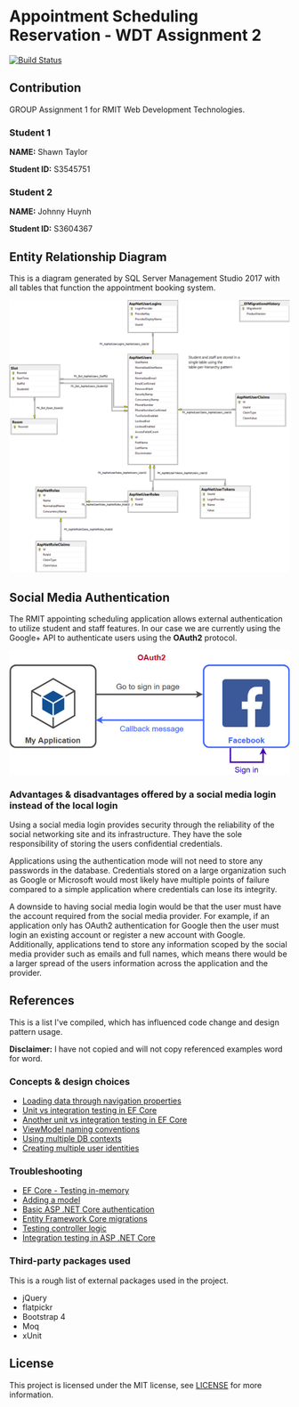 # Appointment Scheduling Reservation - WDT Assignment 2

[![Build Status](https://travis-ci.com/johnnyhuy/wdt-assignment-two.svg?token=ub2yBqp1vBAx6s5o2ewE&branch=master)](https://travis-ci.com/johnnyhuy/wdt-assignment-two)

## Contribution

GROUP Assignment 1 for RMIT Web Development Technologies.

### Student 1

**NAME:**  Shawn Taylor

**Student ID:** S3545751

### Student 2

**NAME:** Johnny Huynh

**Student ID:** S3604367

## Entity Relationship Diagram

This is a diagram generated by SQL Server Management Studio 2017 with all tables that function the appointment booking system.

![ERDiagram](./ERDiagram/ERDiagram.png)

## Social Media Authentication

The RMIT appointing scheduling application allows external authentication to utilize student and staff features. In our case we are currently using the Google+ API to authenticate users using the **OAuth2** protocol.

[![SocialMediaAuth](./Images/SocialMediaAuth.jpg)](Images/SocialMediaAuth.jpg)

### Advantages & disadvantages offered by a social media login instead of the local login

Using a social media login provides security through the reliability of the social networking site and its infrastructure. They have the sole responsibility of storing the users confidential credentials.

Applications using the authentication mode will not need to store any passwords in the database. Credentials stored on a large organization such as Google or Microsoft would most likely have multiple points of failure compared to a simple application where credentials can lose its integrity.

A downside to having social media login would be that the user must have the account required from the social media provider. For example, if an application only has OAuth2 authentication for Google then the user must login an existing account or register a new account with Google. Additionally, applications tend to store any information scoped by the social media provider such as emails and full names, which means there would be a larger spread of the users information across the application and the provider.

## References

This is a list I've compiled, which has influenced code change and design pattern usage.

**Disclaimer:** I have not copied and will not copy referenced examples word for word.

### Concepts & design choices

- [Loading data through navigation properties](https://docs.microsoft.com/en-us/ef/core/querying/related-data)
- [Unit vs integration testing in EF Core](https://stackoverflow.com/questions/47056392/unit-tests-vs-integration-tests-entity-framework-core-in-memory)
- [Another unit vs integration testing in EF Core](https://stackoverflow.com/questions/51749932/unit-testing-when-using-ef-core-2-0)
- [ViewModel naming conventions](https://stackoverflow.com/questions/8883122/naming-conventions-regarding-view-models-to-avoid-long-names)
- [Using multiple DB contexts](https://stackoverflow.com/questions/52276128/net-core-2-1-multiple-dbcontext-for-same-database)
- [Creating multiple user identities](https://stackoverflow.com/questions/42163390/can-i-create-multiple-identity-tables-in-asp-net-mvc)

### Troubleshooting

- [EF Core - Testing in-memory](https://docs.microsoft.com/en-us/ef/core/miscellaneous/testing/in-memory)
- [Adding a model](https://docs.microsoft.com/en-us/aspnet/core/tutorials/first-mvc-app/adding-model?view=aspnetcore-2.1&tabs=visual-studio)
- [Basic ASP .NET Core authentication](http://jasonwatmore.com/post/2018/09/08/aspnet-core-21-basic-authentication-tutorial-with-example-api)
- [Entity Framework Core migrations](https://docs.microsoft.com/en-us/aspnet/core/data/ef-mvc/migrations?view=aspnetcore-2.0)
- [Testing controller logic](https://docs.microsoft.com/en-us/aspnet/core/mvc/controllers/testing?view=aspnetcore-2.1)
- [Integration testing in ASP .NET Core](https://docs.microsoft.com/en-us/aspnet/core/test/integration-tests?view=aspnetcore-2.1)

### Third-party packages used

This is a rough list of external packages used in the project.

- jQuery
- flatpickr
- Bootstrap 4
- Moq
- xUnit

## License

This project is licensed under the MIT license, see [LICENSE](https://github.com/johnnyhuy/wdt-assignment-one/blob/master/LICENSE) for more information.
